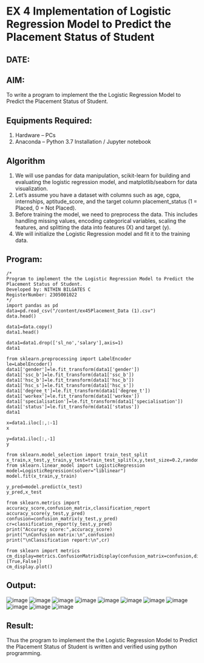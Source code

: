 # EX 4 Implementation of Logistic Regression Model to Predict the Placement Status of Student
## DATE:

## AIM:
To write a program to implement the the Logistic Regression Model to Predict the Placement Status of Student.

## Equipments Required:
1. Hardware – PCs
2. Anaconda – Python 3.7 Installation / Jupyter notebook

## Algorithm
1. We will use pandas for data manipulation, scikit-learn for building and evaluating the logistic regression model, and matplotlib/seaborn for data visualization.
2. Let’s assume you have a dataset with columns such as age, cgpa, internships, aptitude_score, and the target column placement_status (1 = Placed, 0 = Not Placed).
3. Before training the model, we need to preprocess the data. This includes handling missing values, encoding categorical variables, scaling the features, and splitting the data into features (X) and target (y).
4. We will initialize the Logistic Regression model and fit it to the training data.

## Program:
```
/*
Program to implement the the Logistic Regression Model to Predict the Placement Status of Student.
Developed by: NITHIN BILGATES C
RegisterNumber: 2305001022 
*/
import pandas as pd
data=pd.read_csv("/content/ex45Placement_Data (1).csv")
data.head()

data1=data.copy()
data1.head()

data1=data1.drop(['sl_no','salary'],axis=1)
data1

from sklearn.preprocessing import LabelEncoder
le=LabelEncoder()
data1['gender']=le.fit_transform(data1['gender'])
data1['ssc_b']=le.fit_transform(data1['ssc_b'])
data1['hsc_b']=le.fit_transform(data1['hsc_b'])
data1['hsc_s']=le.fit_transform(data1['hsc_s'])
data1['degree_t']=le.fit_transform(data1['degree_t'])
data1['workex']=le.fit_transform(data1['workex'])
data1['specialisation']=le.fit_transform(data1['specialisation'])
data1['status']=le.fit_transform(data1['status'])
data1

x=data1.iloc[:,:-1]
x

y=data1.iloc[:,-1]
y

from sklearn.model_selection import train_test_split
x_train,x_test,y_train,y_test=train_test_split(x,y,test_size=0.2,random_state=0)
from sklearn.linear_model import LogisticRegression
model=LogisticRegression(solver="liblinear")
model.fit(x_train,y_train)

y_pred=model.predict(x_test)
y_pred,x_test

from sklearn.metrics import accuracy_score,confusion_matrix,classification_report
accuracy_score(y_test,y_pred)
confusion=confusion_matrix(y_test,y_pred)
cr=classification_report(y_test,y_pred)
print("Accuracy score:",accuracy_score)
print("\nConfusion matrix:\n",confusion)
print("\nClassification report:\n",cr)

from sklearn import metrics
cm_display=metrics.ConfusionMatrixDisplay(confusion_matrix=confusion,display_labels=[True,False])
cm_display.plot()
```
## Output:

![image](https://github.com/user-attachments/assets/66102de6-f024-44a0-90e4-33a22eeef6b2)
![image](https://github.com/user-attachments/assets/92912e6e-bc02-4ebd-ac7c-fbae2fda4047)
![image](https://github.com/user-attachments/assets/022c5e38-a65f-44f9-bf47-f66400e7d3d1)
![image](https://github.com/user-attachments/assets/cd241534-ac32-40f4-9516-c866deb17f43)
![image](https://github.com/user-attachments/assets/24143369-c87f-4d81-9d28-52c83b62281f)
![image](https://github.com/user-attachments/assets/16f5b5a0-94df-4390-b06d-32c69ae1a775)
![image](https://github.com/user-attachments/assets/c257f7e6-80ac-4811-b808-8b11ec68031c)
![image](https://github.com/user-attachments/assets/487a468b-7cb1-4277-8b75-10c91b579f6a)
![image](https://github.com/user-attachments/assets/c33584e6-644b-4266-bbf0-b4df9d7c05c2)
![image](https://github.com/user-attachments/assets/6a445630-1099-4045-acdb-64969e8b59ce)
![image](https://github.com/user-attachments/assets/6e9f78ae-bad5-4648-b2ef-598970220031)


## Result:
Thus the program to implement the the Logistic Regression Model to Predict the Placement Status of Student is written and verified using python programming.
